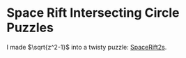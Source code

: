 # Space Rift Intersecting Circle Puzzles

I made $\sqrt{z^2-1}$ into a twisty puzzle: [SpaceRift2s](https://worldmaker18349276.github.io/twisty-space-rift/SpaceRift2s.html).
